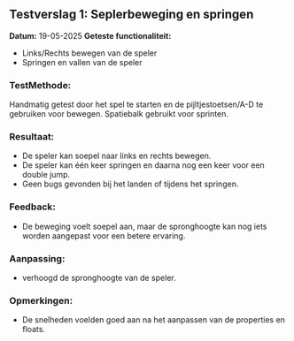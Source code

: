 ## Testverslag 1: Seplerbeweging en springen

**Datum:** 19-05-2025
**Geteste functionaliteit:**

- Links/Rechts bewegen van de speler
- Springen en vallen van de speler

### TestMethode:

Handmatig getest door het spel te starten en de pijltjestoetsen/A-D te gebruiken voor bewegen. Spatiebalk gebruikt voor sprinten.

### Resultaat:
- De speler kan soepel naar links en rechts bewegen.
- De speler kan één keer springen en daarna nog een keer voor een double jump.
- Geen bugs gevonden bij het landen of tijdens het springen.

### Feedback:
- De beweging voelt soepel aan, maar de spronghoogte kan nog iets worden aangepast voor een betere ervaring.

### Aanpassing:
- verhoogd de spronghoogte van de speler.

### Opmerkingen:
- De snelheden voelden goed aan na het aanpassen van de properties en floats.